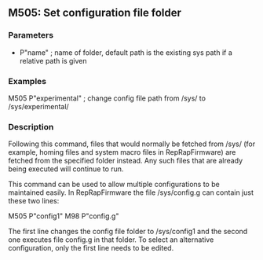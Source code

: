 ## M505: Set configuration file folder

### Parameters

- P"name" ; name of folder, default path is the existing sys path if a relative path is given

### Examples

M505 P"experimental" ; change config file path from /sys/ to /sys/experimental/

### Description

Following this command, files that would normally be fetched from /sys/ (for example, homing files and system macro files in RepRapFirmware) are fetched from the specified folder instead. Any such files that are already being executed will continue to run.

This command can be used to allow multiple configurations to be maintained easily. In RepRapFirmware the file /sys/config.g can contain just these two lines:

M505 P"config1" M98 P"config.g"

The first line changes the config file folder to /sys/config1 and the second one executes file config.g in that folder. To select an alternative configuration, only the first line needs to be edited.

